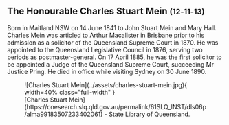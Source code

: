 ## The Honourable Charles Stuart Mein <small>(12‑11‑13)</small>

Born in Maitland NSW on 14 June 1841 to John Stuart Mein and Mary Hall. Charles Mein was articled to Arthur Macalister in Brisbane prior to his admission as a solicitor of the Queensland Supreme Court in 1870. He was appointed to the Queensland Legislative Council in 1876, serving two periods as postmaster-general. On 17 April 1885, he was the first solicitor to be appointed a Judge of the Queensland Supreme Court, succeeding Mr Justice Pring. He died in office while visiting Sydney on 30 June 1890.

<figure markdown>
  ![Charles Stuart Mein](../assets/charles-stuart-mein.jpg){ width=40% class="full-width" }
  <figcaption markdown>[Charles Stuart Mein](https://onesearch.slq.qld.gov.au/permalink/61SLQ_INST/dls06p/alma99183507233402061) - State Library of Queensland.</figcaption>
</figure>